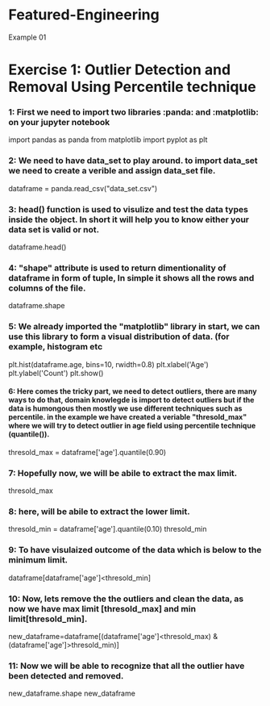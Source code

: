 # Featured-Engineering
Example 01

# Exercise 1: Outlier Detection and Removal Using Percentile technique



### 1: First we need to import two libraries :panda: and :matplotlib: on your jupyter notebook


import pandas as panda
from matplotlib import pyplot as plt



### 2: We need to have data_set to play around. to import data_set we need to create a verible and assign data_set file. 

dataframe = panda.read_csv("data_set.csv")



### 3: head() function is used to visulize and test the data types inside the object. In short it will help you to know either your data set is valid or not.

dataframe.head()



### 4: "shape" attribute is used to return dimentionality of dataframe in form of tuple, In simple it shows all the rows and columns of the file.

dataframe.shape


### 5: We already imported the "matplotlib" library in start, we can use this library to form a visual distribution of data. (for example, histogram etc

plt.hist(dataframe.age, bins=10, rwidth=0.8)
plt.xlabel('Age')
plt.ylabel('Count')
plt.show()



#### 6: Here comes the tricky part, we need to detect outliers, there are many ways to do that, domain knowlegde is import to detect outliers but if the data is humongous then mostly we use different techniques such as percentile. in the example we have created a veriable "thresold_max" where we will try to detect outlier in age field using percentile technique (quantile()).

thresold_max = dataframe['age'].quantile(0.90)



### 7: Hopefully now, we will be abile to extract the max limit.

thresold_max


### 8: here, will be abile to extract the lower limit.

thresold_min = dataframe['age'].quantile(0.10)
thresold_min



### 9: To have visulaized outcome of the data which is below to the minimum limit.

dataframe[dataframe['age']<thresold_min]



### 10: Now, lets remove the the outliers and clean the data, as now we have max limit [thresold_max] and min limit[thresold_min].

new_dataframe=dataframe[(dataframe['age']<thresold_max) & (dataframe['age']>thresold_min)]



### 11: Now we will be able to recognize that all the outlier have been detected and removed.

new_dataframe.shape
new_dataframe





